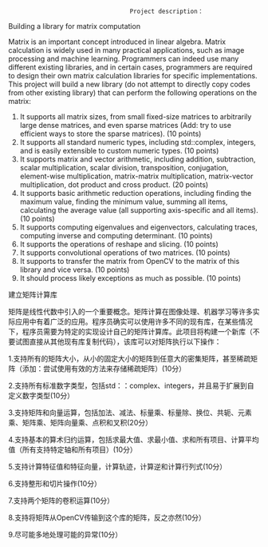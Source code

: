                                       Project description：

Building a library for matrix computation

Matrix is an important concept introduced in linear algebra. Matrix calculation is widely used in many practical applications, such as image processing and machine learning. Programmers can indeed use many different existing libraries, and in certain cases, programmers are required to design their own matrix calculation libraries for specific implementations. This project will build a new library (do not attempt to directly copy codes from other existing library) that can perform the following operations on the matrix:
1) It supports all matrix sizes, from small fixed-size matrices to arbitrarily large dense matrices, and even sparse matrices (Add: try to use efficient ways to store the sparse matrices). (10 points)
2) It supports all standard numeric types, including std::complex, integers, and is easily extensible to custom numeric types. (10 points)
3) It supports matrix and vector arithmetic, including addition, subtraction, scalar multiplication, scalar division, transposition, conjugation, element-wise multiplication, matrix-matrix multiplication, matrix-vector multiplication, dot product and cross product. (20 points)
4) It supports basic arithmetic reduction operations, including finding the maximum value, finding the minimum value, summing all items, calculating the average value (all supporting axis-specific and all items). (10 points)
5) It supports computing eigenvalues and eigenvectors, calculating traces, computing inverse and computing determinant. (10 points)
6) It supports the operations of reshape and slicing. (10 points)
7) It supports convolutional operations of two matrices. (10 points)
8) It supports to transfer the matrix from OpenCV to the matrix of this library and vice versa. (10 points)
9) It should process likely exceptions as much as possible. (10 points)

建立矩阵计算库

矩阵是线性代数中引入的一个重要概念。矩阵计算在图像处理、机器学习等许多实际应用中有着广泛的应用。程序员确实可以使用许多不同的现有库，在某些情况下，程序员需要为特定的实现设计自己的矩阵计算库。此项目将构建一个新库（不要试图直接从其他现有库复制代码），该库可以对矩阵执行以下操作：

1.支持所有的矩阵大小，从小的固定大小的矩阵到任意大的密集矩阵，甚至稀疏矩阵（添加：尝试使用有效的方法来存储稀疏矩阵）(10分）

2.支持所有标准数字类型，包括std：：complex、integers，并且易于扩展到自定义数字类型(10分）

3.支持矩阵和向量运算，包括加法、减法、标量乘、标量除、换位、共轭、元素乘、矩阵乘、矩阵向量乘、点积和叉积(20分）

4.支持基本的算术归约运算，包括求最大值、求最小值、求和所有项目、计算平均值（所有支持特定轴和所有项目）(10分）

5.支持计算特征值和特征向量，计算轨迹，计算逆和计算行列式(10分）

6.支持整形和切片操作(10分）

7.支持两个矩阵的卷积运算(10分）

8.支持将矩阵从OpenCV传输到这个库的矩阵，反之亦然(10分）

9.尽可能多地处理可能的异常(10分）
